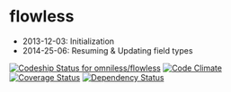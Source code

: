 flowless
========
- 2013-12-03: Initialization
- 2014-25-06: Resuming & Updating field types


<!-- [![Build Status](https://drone.io/github.com/omniless/flowless/status.png)](https://drone.io/github.com/omniless/flowless/latest) -->
[ ![Codeship Status for omniless/flowless](https://www.codeship.io/projects/af60f040-e224-0131-5932-1e7d1ef3bae4/status?branch=master)](https://www.codeship.io/projects/25280)
[![Code Climate](https://codeclimate.com/github/omniless/flowless.png)](https://codeclimate.com/github/omniless/flowless)
[![Coverage Status](https://coveralls.io/repos/omniless/flowless/badge.png)](https://coveralls.io/r/omniless/flowless)
[![Dependency Status](https://gemnasium.com/omniless/flowless.png)](https://gemnasium.com/omniless/flowless)
